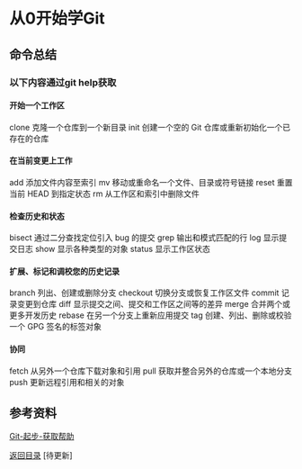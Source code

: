# 从0开始学Git

## 命令总结

### 以下内容通过git help获取

#### 开始一个工作区
   clone		克隆一个仓库到一个新目录
   init		创建一个空的 Git 仓库或重新初始化一个已存在的仓库

#### 在当前变更上工作
   add		添加文件内容至索引
   mv		移动或重命名一个文件、目录或符号链接
   reset		重置当前 HEAD 到指定状态
   rm		从工作区和索引中删除文件

#### 检查历史和状态
   bisect		通过二分查找定位引入 bug 的提交
   grep		输出和模式匹配的行
   log		显示提交日志
   show		显示各种类型的对象
   status		显示工作区状态

#### 扩展、标记和调校您的历史记录
   branch		列出、创建或删除分支
   checkout		切换分支或恢复工作区文件
   commit		记录变更到仓库
   diff		显示提交之间、提交和工作区之间等的差异
   merge		合并两个或更多开发历史
   rebase		在另一个分支上重新应用提交
   tag		创建、列出、删除或校验一个 GPG 签名的标签对象

#### 协同
   fetch		从另外一个仓库下载对象和引用
   pull		获取并整合另外的仓库或一个本地分支
   push		更新远程引用和相关的对象

## 参考资料

[Git-起步-获取帮助](https://git-scm.com/book/zh/v2/%E8%B5%B7%E6%AD%A5-%E8%8E%B7%E5%8F%96%E5%B8%AE%E5%8A%A9)



[返回目录](https://github.com/f32414/StudyGit)											[待更新]
